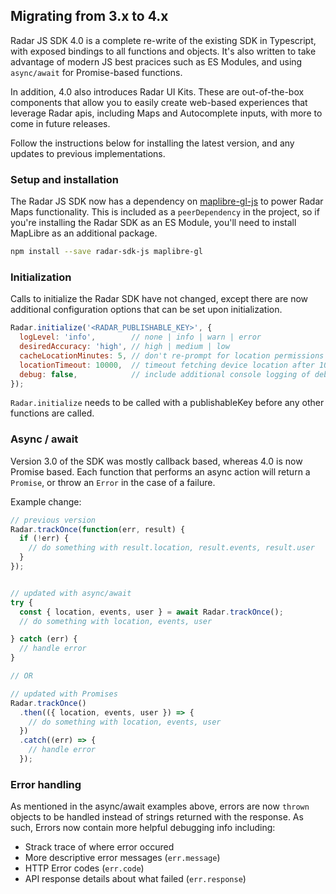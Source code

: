 ## Migrating from 3.x to 4.x

Radar JS SDK 4.0 is a complete re-write of the existing SDK in Typescript, with exposed bindings to all functions and objects. It's also written to take advantage of modern JS best pracices such as ES Modules, and using `async/await` for Promise-based functions.

In addition, 4.0 also introduces Radar UI Kits. These are out-of-the-box components that allow you to easily create web-based experiences that leverage Radar apis, including Maps and Autocomplete inputs, with more to come in future releases.

Follow the instructions below for installing the latest version, and any updates to previous implementations.

### Setup and installation

The Radar JS SDK now has a dependency on [maplibre-gl-js](https://github.com/maplibre/maplibre-gl-js) to power Radar Maps functionality. This is included as a `peerDependency` in the project, so if you're installing the Radar SDK as an ES Module, you'll need to install MapLibre as an additional package.
```bash
npm install --save radar-sdk-js maplibre-gl
```

### Initialization

Calls to initialize the Radar SDK have not changed, except there are now additional configuration options that can be set upon initialization.
```js
Radar.initialize('<RADAR_PUBLISHABLE_KEY>', {
  logLevel: 'info',        // none | info | warn | error
  desiredAccuracy: 'high', // high | medium | low
  cacheLocationMinutes: 5, // don't re-prompt for location permissions for 5 minutes
  locationTimeout: 10000,  // timeout fetching device location after 10s
  debug: false,            // include additional console logging of debug info
});
```

`Radar.initialize` needs to be called with a publishableKey before any other functions are called.

### Async / await

Version 3.0 of the SDK was mostly callback based, whereas 4.0 is now Promise based. Each function that performs an async action will return a `Promise`, or throw an `Error` in the case of a failure.

Example change:
```js
// previous version
Radar.trackOnce(function(err, result) {
  if (!err) {
    // do something with result.location, result.events, result.user
  }
});


// updated with async/await
try {
  const { location, events, user } = await Radar.trackOnce();
  // do something with location, events, user

} catch (err) {
  // handle error
}

// OR

// updated with Promises
Radar.trackOnce()
  .then(({ location, events, user }) => {
    // do something with location, events, user
  })
  .catch((err) => {
    // handle error
  });
```

### Error handling

As mentioned in the async/await examples above, errors are now `thrown` objects to be handled instead of strings returned with the response. As such, Errors now contain more helpful debugging info including:
* Strack trace of where error occured
* More descriptive error messages (`err.message`)
* HTTP Error codes (`err.code`)
* API response details about what failed (`err.response`)
